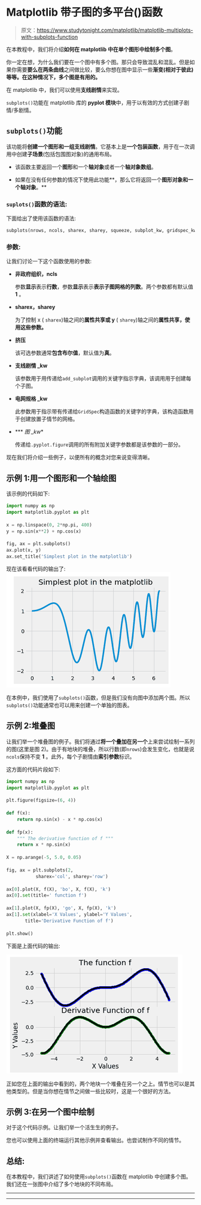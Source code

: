 # Matplotlib 带子图的多平台()函数

> 原文：<https://www.studytonight.com/matplotlib/matplotlib-multiplots-with-subplots-function>

在本教程中，我们将介绍**如何在 matplotlib 中在单个图形中绘制多个图**。

你一定在想，为什么我们要在一个图中有多个图。那只会导致混乱和混乱。但是如果你需要**要么在两条曲线**之间做比较，要么你想在图中显示一些**渐变(相对于彼此)等等。在这种情况下，多个图是有用的。**

在 matplotlib 中，我们可以使用**支线剧情**来实现。

`subplots()`功能在 matplotlib 库的 **pyplot 模块**中，用于以有效的方式创建子剧情/多剧情。

## `subplots()`功能

该功能将**创建一个图形和一组支线剧情**。它基本上是**一个包装函数**，用于在一次调用中创建**子场景**(包括包围图对象)的通用布局。

*   该函数主要返回一个**图形**和一个**轴对象**或者一个**轴对象数组**。

*   如果在没有任何参数的情况下使用此功能**，那么它将返回一个**图形对象和一个轴对象**。**

### `suplots()`函数的语法:

下面给出了使用该函数的语法:

```py
subplots(nrows, ncols, sharex, sharey, squeeze, subplot_kw, gridspec_kw, **fig_kw)
```

### 参数:

让我们讨论一下这个函数使用的参数:

*   **非政府组织，ncls**

    参数**显示**表示**行数**，参数**显示**表示**表示子图网格的列数**。两个参数都有默认值 **1** 。

*   **sharex，sharey**

    为了控制 x ( `sharex`)轴之间的**属性共享或 y** ( `sharey`)轴之间的**属性共享，使用这些参数。**

*   **挤压**

    该可选参数通常**包含布尔值**，默认值为**真**。

*   **支线剧情 _kw**

    该参数用于用传递给`add_subplot`调用的关键字指示字典，该调用用于创建每个子图。

*   **电网规格 _kw**

    此参数用于指示带有传递给`GridSpec`构造函数的关键字的字典，该构造函数用于创建放置子情节的网格。

*   *** *图 _kw**

    传递给`.pyplot.figure`调用的所有附加关键字参数都是该参数的一部分。

现在我们将介绍一些例子，以便所有的概念对您来说变得清晰。

## 示例 1:用一个图形和一个轴绘图

该示例的代码如下:

```py
import numpy as np
import matplotlib.pyplot as plt

x = np.linspace(0, 2*np.pi, 400)
y = np.sin(x**2) + np.cos(x)

fig, ax = plt.subplots()
ax.plot(x, y)
ax.set_title('Simplest plot in the matplotlib')
```

现在该看看代码的输出了:
![creating subplots in Matplotlib](img/cf6073e49d7471c4768c713fbcfbff1a.png)

在本例中，我们使用了`subplots()`函数，但是我们没有向图中添加两个图。所以`subplots()`功能通常也可以用来创建一个单独的图表。

## 示例 2:堆叠图

让我们举一个堆叠图的例子。我们将通过**将一个叠加在另一个**上来尝试绘制一系列的图(这里是图 2)。由于有地块的堆叠，所以行数(即`nrows`)会发生变化，也就是说`ncols`保持不变 **1** 。此外，每个子剧情由**索引参数**标识。

这方面的代码片段如下:

```py
import numpy as np
import matplotlib.pyplot as plt

plt.figure(figsize=(6, 4))

def f(x):
    return np.sin(x) - x * np.cos(x)

def fp(x):
    """ The derivative function of f """
    return x * np.sin(x)

X = np.arange(-5, 5.0, 0.05)

fig, ax = plt.subplots(2, 
           sharex='col', sharey='row')

ax[0].plot(X, f(X), 'bo', X, f(X), 'k')
ax[0].set(title=' function f')

ax[1].plot(X, fp(X), 'go', X, fp(X), 'k')
ax[1].set(xlabel='X Values', ylabel='Y Values',
       title='Derivative Function of f')

plt.show()
```

下面是上面代码的输出:

![creating subplots in Matplotlib](img/f90268446f3f23436f865fc37af85156.png)

正如您在上面的输出中看到的，两个地块一个堆叠在另一个之上。情节也可以是其他类型的。但是当你想在情节之间做一些比较时，这是一个很好的方法。

## 示例 3:在另一个图中绘制

对于这个代码示例。让我们举一个活生生的例子。

您也可以使用上面的终端运行其他示例并查看输出。也尝试制作不同的情节。

## 总结:

在本教程中，我们讲述了如何使用`subplots()`函数在 matplotlib 中创建多个图。我们还在一张图中介绍了多个地块的不同布局。

* * *

* * *